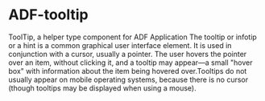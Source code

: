 # ADF-tooltip
ToolTip, a helper type component for ADF Application
The tooltip or infotip or a hint is a common graphical user interface element. It is used in conjunction with a cursor, usually a pointer. The user hovers the pointer over an item, without clicking it, and a tooltip may appear—a small "hover box" with information about the item being hovered over.Tooltips do not usually appear on mobile operating systems, because there is no cursor (though tooltips may be displayed when using a mouse).
